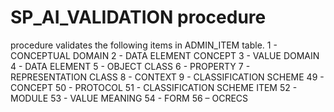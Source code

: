 # SP_AI_VALIDATION procedure
procedure validates the following items in ADMIN_ITEM table.
1 - CONCEPTUAL DOMAIN
2 - DATA ELEMENT CONCEPT
3 - VALUE DOMAIN
4 - DATA ELEMENT
5 - OBJECT CLASS
6 - PROPERTY
7 - REPRESENTATION CLASS
8 - CONTEXT
9 - CLASSIFICATION SCHEME
49 - CONCEPT
50 - PROTOCOL
51 - CLASSIFICATION SCHEME ITEM
52 - MODULE
53 - VALUE MEANING
54 - FORM
56 – OCRECS
 